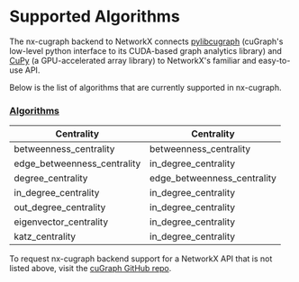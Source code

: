 # Supported Algorithms


The nx-cugraph backend to NetworkX connects
[pylibcugraph](../../readme_pages/pylibcugraph.md) (cuGraph's low-level python
interface to its CUDA-based graph analytics library) and
[CuPy](https://cupy.dev/) (a GPU-accelerated array library) to NetworkX's
familiar and easy-to-use API.

Below is the list of algorithms that are currently supported in nx-cugraph.

### [Algorithms](https://networkx.org/documentation/latest/reference/algorithms/index.html)


| **Centrality**    | **Centrality**   |
|------------------------------|------------------------------|
| betweenness_centrality       |  betweenness_centrality      |
| edge_betweenness_centrality  | in_degree_centrality         |
| degree_centrality            |  edge_betweenness_centrality |
| in_degree_centrality         | in_degree_centrality         |
| out_degree_centrality        |  in_degree_centrality        |
| eigenvector_centrality       |  in_degree_centrality        |
| katz_centrality              |  in_degree_centrality        |


To request nx-cugraph backend support for a NetworkX API that is not listed
above, visit the [cuGraph GitHub repo](https://github.com/rapidsai/cugraph).
